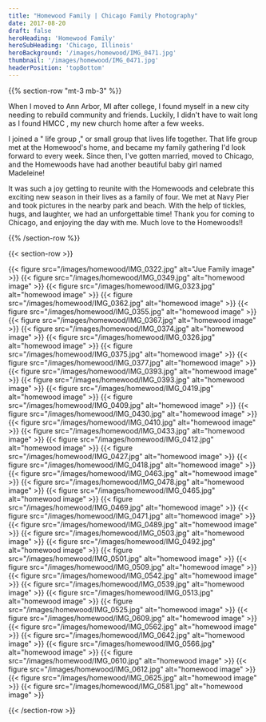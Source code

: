 ```yaml
---
title: "Homewood Family | Chicago Family Photography"
date: 2017-08-20
draft: false
heroHeading: 'Homewood Family'
heroSubHeading: 'Chicago, Illinois'
heroBackground: '/images/homewood/IMG_0471.jpg'
thumbnail: '/images/homewood/IMG_0471.jpg'
headerPosition: 'topBottom'
---
```


{{% section-row "mt-3 mb-3" %}}

When I moved to Ann Arbor, MI after college, I found myself 
in a new city needing to rebuild community and friends. Luckily, I didn't 
have to wait long as I found HMCC , my new church home after a few weeks. 

I joined a &quot; life group ,&quot; or small group that lives life together. That life 
group met at the Homewood's home, and became my family gathering I'd look 
forward to every week. Since then, I've gotten married, moved to Chicago, 
and the Homewoods have had another beautiful baby girl named Madeleine! 

It was such a joy getting to reunite with the Homewoods and celebrate this 
exciting new season in their lives as a family of four.  We met at Navy 
Pier and took pictures in the nearby park and beach. With the help of 
tickles, hugs, and laughter, we had an unforgettable time! Thank you for 
coming to Chicago, and enjoying the day with me. Much love to the 
Homewoods!!

{{% /section-row %}}

{{< section-row >}}

{{< figure src="/images/homewood/IMG_0322.jpg" alt="Jue Family image" >}}
{{< figure src="/images/homewood/IMG_0349.jpg" alt="homewood image" >}}
{{< figure src="/images/homewood/IMG_0323.jpg" alt="homewood image" >}}
{{< figure src="/images/homewood/IMG_0362.jpg" alt="homewood image" >}}
{{< figure src="/images/homewood/IMG_0355.jpg" alt="homewood image" >}}
{{< figure src="/images/homewood/IMG_0367.jpg" alt="homewood image" >}}
{{< figure src="/images/homewood/IMG_0374.jpg" alt="homewood image" >}}
{{< figure src="/images/homewood/IMG_0326.jpg" alt="homewood image" >}}
{{< figure src="/images/homewood/IMG_0375.jpg" alt="homewood image" >}}
{{< figure src="/images/homewood/IMG_0377.jpg" alt="homewood image" >}}
{{< figure src="/images/homewood/IMG_0393.jpg" alt="homewood image" >}}
{{< figure src="/images/homewood/IMG_0393.jpg" alt="homewood image" >}}
{{< figure src="/images/homewood/IMG_0419.jpg" alt="homewood image" >}}
{{< figure src="/images/homewood/IMG_0409.jpg" alt="homewood image" >}}
{{< figure src="/images/homewood/IMG_0430.jpg" alt="homewood image" >}}
{{< figure src="/images/homewood/IMG_0410.jpg" alt="homewood image" >}}
{{< figure src="/images/homewood/IMG_0433.jpg" alt="homewood image" >}}
{{< figure src="/images/homewood/IMG_0412.jpg" alt="homewood image" >}}
{{< figure src="/images/homewood/IMG_0427.jpg" alt="homewood image" >}}
{{< figure src="/images/homewood/IMG_0418.jpg" alt="homewood image" >}}
{{< figure src="/images/homewood/IMG_0463.jpg" alt="homewood image" >}}
{{< figure src="/images/homewood/IMG_0478.jpg" alt="homewood image" >}}
{{< figure src="/images/homewood/IMG_0465.jpg" alt="homewood image" >}}
{{< figure src="/images/homewood/IMG_0469.jpg" alt="homewood image" >}}
{{< figure src="/images/homewood/IMG_0471.jpg" alt="homewood image" >}}
{{< figure src="/images/homewood/IMG_0489.jpg" alt="homewood image" >}}
{{< figure src="/images/homewood/IMG_0503.jpg" alt="homewood image" >}}
{{< figure src="/images/homewood/IMG_0492.jpg" alt="homewood image" >}}
{{< figure src="/images/homewood/IMG_0501.jpg" alt="homewood image" >}}
{{< figure src="/images/homewood/IMG_0509.jpg" alt="homewood image" >}}
{{< figure src="/images/homewood/IMG_0542.jpg" alt="homewood image" >}}
{{< figure src="/images/homewood/IMG_0539.jpg" alt="homewood image" >}}
{{< figure src="/images/homewood/IMG_0513.jpg" alt="homewood image" >}}
{{< figure src="/images/homewood/IMG_0525.jpg" alt="homewood image" >}}
{{< figure src="/images/homewood/IMG_0609.jpg" alt="homewood image" >}}
{{< figure src="/images/homewood/IMG_0562.jpg" alt="homewood image" >}}
{{< figure src="/images/homewood/IMG_0642.jpg" alt="homewood image" >}}
{{< figure src="/images/homewood/IMG_0566.jpg" alt="homewood image" >}}
{{< figure src="/images/homewood/IMG_0610.jpg" alt="homewood image" >}}
{{< figure src="/images/homewood/IMG_0612.jpg" alt="homewood image" >}}
{{< figure src="/images/homewood/IMG_0625.jpg" alt="homewood image" >}}
{{< figure src="/images/homewood/IMG_0581.jpg" alt="homewood image" >}}

{{< /section-row >}}
